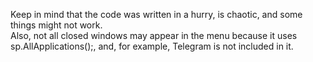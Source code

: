 
Keep in mind that the code was written in a hurry, is chaotic, and some things might not work.  
Also, not all closed windows may appear in the menu because it uses sp.AllApplications();, and, for example, Telegram is not included in it.
